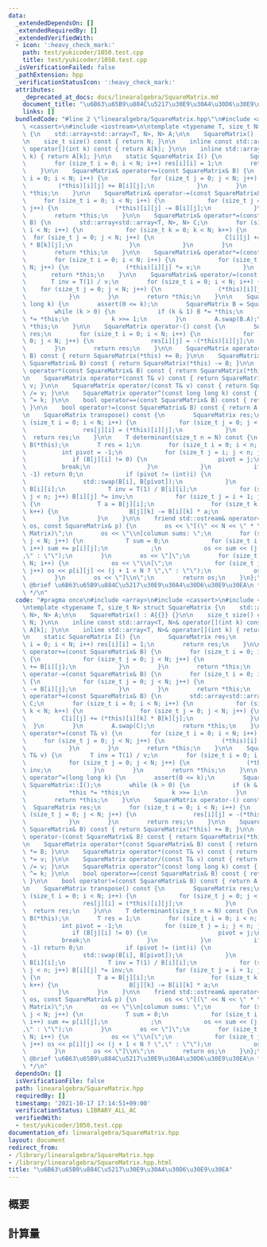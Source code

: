 ```yaml
---
data:
  _extendedDependsOn: []
  _extendedRequiredBy: []
  _extendedVerifiedWith:
  - icon: ':heavy_check_mark:'
    path: test/yukicoder/1050.test.cpp
    title: test/yukicoder/1050.test.cpp
  _isVerificationFailed: false
  _pathExtension: hpp
  _verificationStatusIcon: ':heavy_check_mark:'
  attributes:
    _deprecated_at_docs: docs/linearalgebra/SquareMatrix.md
    document_title: "\u6B63\u65B9\u884C\u5217\u30E9\u30A4\u30D6\u30E9\u30EA"
    links: []
  bundledCode: "#line 2 \"linearalgebra/SquareMatrix.hpp\"\n#include <array>\n#include\
    \ <cassert>\n#include <iostream>\n\ntemplate <typename T, size_t N> struct SquareMatrix\
    \ {\n    std::array<std::array<T, N>, N> A;\n\n    SquareMatrix() : A{{}} {}\n\
    \n    size_t size() const { return N; }\n\n    inline const std::array<T, N>&\
    \ operator[](int k) const { return A[k]; }\n\n    inline std::array<T, N>& operator[](int\
    \ k) { return A[k]; }\n\n    static SquareMatrix I() {\n        SquareMatrix res;\n\
    \        for (size_t i = 0; i < N; i++) res[i][i] = 1;\n        return res;\n\
    \    }\n\n    SquareMatrix& operator+=(const SquareMatrix& B) {\n        for (size_t\
    \ i = 0; i < N; i++) {\n            for (size_t j = 0; j < N; j++) {\n       \
    \         (*this)[i][j] += B[i][j];\n            }\n        }\n        return\
    \ *this;\n    }\n\n    SquareMatrix& operator-=(const SquareMatrix& B) {\n   \
    \     for (size_t i = 0; i < N; i++) {\n            for (size_t j = 0; j < N;\
    \ j++) {\n                (*this)[i][j] -= B[i][j];\n            }\n        }\n\
    \        return *this;\n    }\n\n    SquareMatrix& operator*=(const SquareMatrix&\
    \ B) {\n        std::array<std::array<T, N>, N> C;\n        for (size_t i = 0;\
    \ i < N; i++) {\n            for (size_t k = 0; k < N; k++) {\n              \
    \  for (size_t j = 0; j < N; j++) {\n                    C[i][j] += (*this)[i][k]\
    \ * B[k][j];\n                }\n            }\n        }\n        A.swap(C);\n\
    \        return *this;\n    }\n\n    SquareMatrix& operator*=(const T& v) {\n\
    \        for (size_t i = 0; i < N; i++) {\n            for (size_t j = 0; j <\
    \ N; j++) {\n                (*this)[i][j] *= v;\n            }\n        }\n \
    \       return *this;\n    }\n\n    SquareMatrix& operator/=(const T& v) {\n \
    \       T inv = T(1) / v;\n        for (size_t i = 0; i < N; i++) {\n        \
    \    for (size_t j = 0; j < N; j++) {\n                (*this)[i][j] *= inv;\n\
    \            }\n        }\n        return *this;\n    }\n\n    SquareMatrix& operator^=(long\
    \ long k) {\n        assert(0 <= k);\n        SquareMatrix B = SquareMatrix::I();\n\
    \        while (k > 0) {\n            if (k & 1) B *= *this;\n            *this\
    \ *= *this;\n            k >>= 1;\n        }\n        A.swap(B.A);\n        return\
    \ *this;\n    }\n\n    SquareMatrix operator-() const {\n        SquareMatrix\
    \ res;\n        for (size_t i = 0; i < N; i++) {\n            for (size_t j =\
    \ 0; j < N; j++) {\n                res[i][j] = -(*this)[i][j];\n            }\n\
    \        }\n        return res;\n    }\n\n    SquareMatrix operator+(const SquareMatrix&\
    \ B) const { return SquareMatrix(*this) += B; }\n\n    SquareMatrix operator-(const\
    \ SquareMatrix& B) const { return SquareMatrix(*this) -= B; }\n\n    SquareMatrix\
    \ operator*(const SquareMatrix& B) const { return SquareMatrix(*this) *= B; }\n\
    \n    SquareMatrix operator*(const T& v) const { return SquareMatrix(*this) *=\
    \ v; }\n\n    SquareMatrix operator/(const T& v) const { return SquareMatrix(*this)\
    \ /= v; }\n\n    SquareMatrix operator^(const long long k) const { return SquareMatrix(*this)\
    \ ^= k; }\n\n    bool operator==(const SquareMatrix& B) const { return A == B.A;\
    \ }\n\n    bool operator!=(const SquareMatrix& B) const { return A != B.A; }\n\
    \n    SquareMatrix transpose() const {\n        SquareMatrix res;\n        for\
    \ (size_t i = 0; i < N; i++) {\n            for (size_t j = 0; j < N; j++) {\n\
    \                res[j][i] = (*this)[i][j];\n            }\n        }\n      \
    \  return res;\n    }\n\n    T determinant(size_t n = N) const {\n        SquareMatrix\
    \ B(*this);\n        T res = 1;\n        for (size_t i = 0; i < n; i++) {\n  \
    \          int pivot = -1;\n            for (size_t j = i; j < n; j++) {\n   \
    \             if (B[j][i] != 0) {\n                    pivot = j;\n          \
    \          break;\n                }\n            }\n            if (pivot ==\
    \ -1) return 0;\n            if (pivot != (int)i) {\n                res *= -1;\n\
    \                std::swap(B[i], B[pivot]);\n            }\n            res *=\
    \ B[i][i];\n            T inv = T(1) / B[i][i];\n            for (size_t j = 0;\
    \ j < n; j++) B[i][j] *= inv;\n            for (size_t j = i + 1; j < n; j++)\
    \ {\n                T a = B[j][i];\n                for (size_t k = 0; k < n;\
    \ k++) {\n                    B[j][k] -= B[i][k] * a;\n                }\n   \
    \         }\n        }\n    }\n\n    friend std::ostream& operator<<(std::ostream&\
    \ os, const SquareMatrix& p) {\n        os << \"[(\" << N << \" * \" << N << \"\
    \ Matrix)\";\n        os << \"\\n[columun sums: \";\n        for (size_t j = 0;\
    \ j < N; j++) {\n            T sum = 0;\n            for (size_t i = 0; i < N;\
    \ i++) sum += p[i][j];\n            ;\n            os << sum << (j + 1 < N ? \"\
    ,\" : \"\");\n        }\n        os << \"]\";\n        for (size_t i = 0; i <\
    \ N; i++) {\n            os << \"\\n[\";\n            for (size_t j = 0; j < N;\
    \ j++) os << p[i][j] << (j + 1 < N ? \",\" : \"\");\n            os << \"]\";\n\
    \        }\n        os << \"]\\n\";\n        return os;\n    }\n};\n\n/**\n *\
    \ @brief \u6B63\u65B9\u884C\u5217\u30E9\u30A4\u30D6\u30E9\u30EA\n * @docs docs/linearalgebra/SquareMatrix.md\n\
    \ */\n"
  code: "#pragma once\n#include <array>\n#include <cassert>\n#include <iostream>\n\
    \ntemplate <typename T, size_t N> struct SquareMatrix {\n    std::array<std::array<T,\
    \ N>, N> A;\n\n    SquareMatrix() : A{{}} {}\n\n    size_t size() const { return\
    \ N; }\n\n    inline const std::array<T, N>& operator[](int k) const { return\
    \ A[k]; }\n\n    inline std::array<T, N>& operator[](int k) { return A[k]; }\n\
    \n    static SquareMatrix I() {\n        SquareMatrix res;\n        for (size_t\
    \ i = 0; i < N; i++) res[i][i] = 1;\n        return res;\n    }\n\n    SquareMatrix&\
    \ operator+=(const SquareMatrix& B) {\n        for (size_t i = 0; i < N; i++)\
    \ {\n            for (size_t j = 0; j < N; j++) {\n                (*this)[i][j]\
    \ += B[i][j];\n            }\n        }\n        return *this;\n    }\n\n    SquareMatrix&\
    \ operator-=(const SquareMatrix& B) {\n        for (size_t i = 0; i < N; i++)\
    \ {\n            for (size_t j = 0; j < N; j++) {\n                (*this)[i][j]\
    \ -= B[i][j];\n            }\n        }\n        return *this;\n    }\n\n    SquareMatrix&\
    \ operator*=(const SquareMatrix& B) {\n        std::array<std::array<T, N>, N>\
    \ C;\n        for (size_t i = 0; i < N; i++) {\n            for (size_t k = 0;\
    \ k < N; k++) {\n                for (size_t j = 0; j < N; j++) {\n          \
    \          C[i][j] += (*this)[i][k] * B[k][j];\n                }\n          \
    \  }\n        }\n        A.swap(C);\n        return *this;\n    }\n\n    SquareMatrix&\
    \ operator*=(const T& v) {\n        for (size_t i = 0; i < N; i++) {\n       \
    \     for (size_t j = 0; j < N; j++) {\n                (*this)[i][j] *= v;\n\
    \            }\n        }\n        return *this;\n    }\n\n    SquareMatrix& operator/=(const\
    \ T& v) {\n        T inv = T(1) / v;\n        for (size_t i = 0; i < N; i++) {\n\
    \            for (size_t j = 0; j < N; j++) {\n                (*this)[i][j] *=\
    \ inv;\n            }\n        }\n        return *this;\n    }\n\n    SquareMatrix&\
    \ operator^=(long long k) {\n        assert(0 <= k);\n        SquareMatrix B =\
    \ SquareMatrix::I();\n        while (k > 0) {\n            if (k & 1) B *= *this;\n\
    \            *this *= *this;\n            k >>= 1;\n        }\n        A.swap(B.A);\n\
    \        return *this;\n    }\n\n    SquareMatrix operator-() const {\n      \
    \  SquareMatrix res;\n        for (size_t i = 0; i < N; i++) {\n            for\
    \ (size_t j = 0; j < N; j++) {\n                res[i][j] = -(*this)[i][j];\n\
    \            }\n        }\n        return res;\n    }\n\n    SquareMatrix operator+(const\
    \ SquareMatrix& B) const { return SquareMatrix(*this) += B; }\n\n    SquareMatrix\
    \ operator-(const SquareMatrix& B) const { return SquareMatrix(*this) -= B; }\n\
    \n    SquareMatrix operator*(const SquareMatrix& B) const { return SquareMatrix(*this)\
    \ *= B; }\n\n    SquareMatrix operator*(const T& v) const { return SquareMatrix(*this)\
    \ *= v; }\n\n    SquareMatrix operator/(const T& v) const { return SquareMatrix(*this)\
    \ /= v; }\n\n    SquareMatrix operator^(const long long k) const { return SquareMatrix(*this)\
    \ ^= k; }\n\n    bool operator==(const SquareMatrix& B) const { return A == B.A;\
    \ }\n\n    bool operator!=(const SquareMatrix& B) const { return A != B.A; }\n\
    \n    SquareMatrix transpose() const {\n        SquareMatrix res;\n        for\
    \ (size_t i = 0; i < N; i++) {\n            for (size_t j = 0; j < N; j++) {\n\
    \                res[j][i] = (*this)[i][j];\n            }\n        }\n      \
    \  return res;\n    }\n\n    T determinant(size_t n = N) const {\n        SquareMatrix\
    \ B(*this);\n        T res = 1;\n        for (size_t i = 0; i < n; i++) {\n  \
    \          int pivot = -1;\n            for (size_t j = i; j < n; j++) {\n   \
    \             if (B[j][i] != 0) {\n                    pivot = j;\n          \
    \          break;\n                }\n            }\n            if (pivot ==\
    \ -1) return 0;\n            if (pivot != (int)i) {\n                res *= -1;\n\
    \                std::swap(B[i], B[pivot]);\n            }\n            res *=\
    \ B[i][i];\n            T inv = T(1) / B[i][i];\n            for (size_t j = 0;\
    \ j < n; j++) B[i][j] *= inv;\n            for (size_t j = i + 1; j < n; j++)\
    \ {\n                T a = B[j][i];\n                for (size_t k = 0; k < n;\
    \ k++) {\n                    B[j][k] -= B[i][k] * a;\n                }\n   \
    \         }\n        }\n    }\n\n    friend std::ostream& operator<<(std::ostream&\
    \ os, const SquareMatrix& p) {\n        os << \"[(\" << N << \" * \" << N << \"\
    \ Matrix)\";\n        os << \"\\n[columun sums: \";\n        for (size_t j = 0;\
    \ j < N; j++) {\n            T sum = 0;\n            for (size_t i = 0; i < N;\
    \ i++) sum += p[i][j];\n            ;\n            os << sum << (j + 1 < N ? \"\
    ,\" : \"\");\n        }\n        os << \"]\";\n        for (size_t i = 0; i <\
    \ N; i++) {\n            os << \"\\n[\";\n            for (size_t j = 0; j < N;\
    \ j++) os << p[i][j] << (j + 1 < N ? \",\" : \"\");\n            os << \"]\";\n\
    \        }\n        os << \"]\\n\";\n        return os;\n    }\n};\n\n/**\n *\
    \ @brief \u6B63\u65B9\u884C\u5217\u30E9\u30A4\u30D6\u30E9\u30EA\n * @docs docs/linearalgebra/SquareMatrix.md\n\
    \ */\n"
  dependsOn: []
  isVerificationFile: false
  path: linearalgebra/SquareMatrix.hpp
  requiredBy: []
  timestamp: '2021-10-17 17:14:51+09:00'
  verificationStatus: LIBRARY_ALL_AC
  verifiedWith:
  - test/yukicoder/1050.test.cpp
documentation_of: linearalgebra/SquareMatrix.hpp
layout: document
redirect_from:
- /library/linearalgebra/SquareMatrix.hpp
- /library/linearalgebra/SquareMatrix.hpp.html
title: "\u6B63\u65B9\u884C\u5217\u30E9\u30A4\u30D6\u30E9\u30EA"
---
```

## 概要

## 計算量